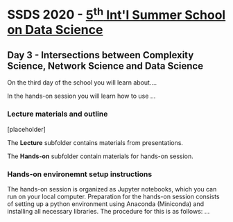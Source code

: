 # SSDS 2020  - [5<sup>th</sup> Int'l Summer School on Data Science](https://sites.google.com/view/ssdatascience2020)

## Day 3 - Intersections between Complexity Science, Network Science and Data Science

On the third day of the school you will learn about....

In the hands-on session you will learn how to use ...


### Lecture materials and outline

[placeholder]

The **Lecture** subfolder contains materials from presentations.

The **Hands-on** subfolder contain materials for hands-on session.

### Hands-on environemnt setup instructions

The hands-on session is organized as Jupyter notebooks, which you can run on your local computer.
Preparation for the hands-on session consists of setting up a python environment using Anaconda (Miniconda) and installing all necessary libraries. 
The procedure for this is as follows: ...
